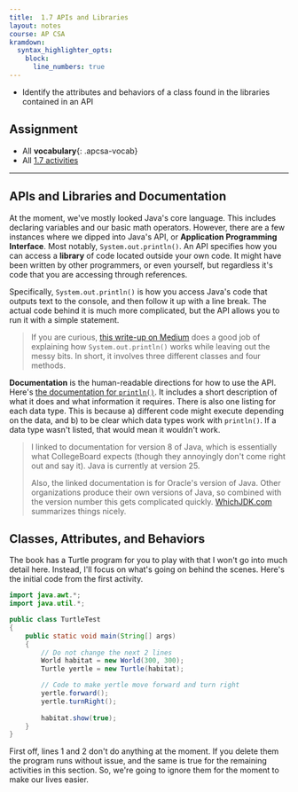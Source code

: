 ```yaml
---
title:  1.7 APIs and Libraries
layout: notes
course: AP CSA
kramdown:
  syntax_highlighter_opts:
    block:
      line_numbers: true
---
```


- Identify the attributes and behaviors of a class found in the libraries contained in an API

## Assignment

- All **vocabulary**{: .apcsa-vocab}
- All [1.7 activities](https://runestone.academy/ns/books/published/manvillehighschool_csawesome2_2526/topic-1-7-APIs-and-libraries.html)

---

## APIs and Libraries and Documentation

At the moment, we've mostly looked Java's core language. This includes declaring variables and our basic math operators. However, there are a few instances where we dipped into Java's API, or **Application Programming Interface**. Most notably, `System.out.println()`. An API specifies how you can access a **library** of code located outside your own code. It might have been written by other programmers, or even yourself, but regardless it's code that you are accessing through references.

Specifically, `System.out.println()` is how you access Java's code that outputs text to the console, and then follow it up with a line break. The actual code behind it is much more complicated, but the API allows you to run it with a simple statement.

> If you are curious, [this write-up on Medium](https://medium.com/@khairulrucse26/behind-system-out-println-hello-world-in-java-a5fc80ce3d99) does a good job of explaining how `System.out.println()` works while leaving out the messy bits. In short, it involves three different classes and four methods.

**Documentation** is the human-readable directions for how to use the API. Here's [the documentation for `println()`](https://docs.oracle.com/javase/8/docs/api/java/io/PrintStream.html#println--). It includes a short description of what it does and what information it requires. There is also one listing for each data type. This is because a) different code might execute depending on the data, and b) to be clear which data types work with `println()`. If a data type wasn't listed, that would mean it wouldn't work.

> I linked to documentation for version 8 of Java, which is essentially what CollegeBoard expects (though they annoyingly don't come right out and say it). Java is currently at version 25.
>
> Also, the linked documentation is for Oracle's version of Java. Other organizations produce their own versions of Java, so combined with the version number this gets complicated quickly. [WhichJDK.com](https://whichjdk.com/) summarizes things nicely.

## Classes, Attributes, and Behaviors

The book has a Turtle program for you to play with that I won't go into much detail here. Instead, I'll focus on what's going on behind the scenes. Here's the initial code from the first activity.

```java
import java.awt.*;
import java.util.*;

public class TurtleTest
{
    public static void main(String[] args)
    {
        // Do not change the next 2 lines
        World habitat = new World(300, 300);
        Turtle yertle = new Turtle(habitat);

        // Code to make yertle move forward and turn right
        yertle.forward();
        yertle.turnRight();
        
        habitat.show(true);
    }
}
```

First off, lines 1 and 2 don't do anything at the moment. If you delete them the program runs without issue, and the same is true for the remaining activities in this section. So, we're going to ignore them for the moment to make our lives easier.

